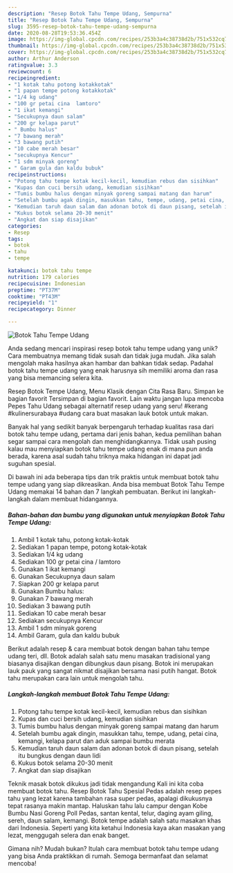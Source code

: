 ```yaml
---
description: "Resep Botok Tahu Tempe Udang, Sempurna"
title: "Resep Botok Tahu Tempe Udang, Sempurna"
slug: 3595-resep-botok-tahu-tempe-udang-sempurna
date: 2020-08-28T19:53:36.454Z
image: https://img-global.cpcdn.com/recipes/253b3a4c38738d2b/751x532cq70/botok-tahu-tempe-udang-foto-resep-utama.jpg
thumbnail: https://img-global.cpcdn.com/recipes/253b3a4c38738d2b/751x532cq70/botok-tahu-tempe-udang-foto-resep-utama.jpg
cover: https://img-global.cpcdn.com/recipes/253b3a4c38738d2b/751x532cq70/botok-tahu-tempe-udang-foto-resep-utama.jpg
author: Arthur Anderson
ratingvalue: 3.3
reviewcount: 6
recipeingredient:
- "1 kotak tahu potong kotakkotak"
- "1 papan tempe potong kotakkotak"
- "1/4 kg udang"
- "100 gr petai cina  lamtoro"
- "1 ikat kemangi"
- "Secukupnya daun salam"
- "200 gr kelapa parut"
- " Bumbu halus"
- "7 bawang merah"
- "3 bawang putih"
- "10 cabe merah besar"
- "secukupnya Kencur"
- "1 sdm minyak goreng"
- " Garam gula dan kaldu bubuk"
recipeinstructions:
- "Potong tahu tempe kotak kecil-kecil, kemudian rebus dan sisihkan"
- "Kupas dan cuci bersih udang, kemudian sisihkan"
- "Tumis bumbu halus dengan minyak goreng sampai matang dan harum"
- "Setelah bumbu agak dingin, masukkan tahu, tempe, udang, petai cina, kemangi, kelapa parut dan aduk sampai bumbu merata"
- "Kemudian taruh daun salam dan adonan botok di daun pisang, setelah itu bungkus dengan daun lidi"
- "Kukus botok selama 20-30 menit"
- "Angkat dan siap disajikan"
categories:
- Resep
tags:
- botok
- tahu
- tempe

katakunci: botok tahu tempe 
nutrition: 179 calories
recipecuisine: Indonesian
preptime: "PT37M"
cooktime: "PT43M"
recipeyield: "1"
recipecategory: Dinner

---
```



![Botok Tahu Tempe Udang](https://img-global.cpcdn.com/recipes/253b3a4c38738d2b/751x532cq70/botok-tahu-tempe-udang-foto-resep-utama.jpg)

Anda sedang mencari inspirasi resep botok tahu tempe udang yang unik? Cara membuatnya memang tidak susah dan tidak juga mudah. Jika salah mengolah maka hasilnya akan hambar dan bahkan tidak sedap. Padahal botok tahu tempe udang yang enak harusnya sih memiliki aroma dan rasa yang bisa memancing selera kita.

Resep Botok Tempe Udang, Menu Klasik dengan Cita Rasa Baru. Simpan ke bagian favorit Tersimpan di bagian favorit. Lain waktu jangan lupa mencoba Pepes Tahu Udang sebagai alternatif resep udang yang seru! #kerang #kulinersurabaya #udang cara buat masakan lauk botok untuk makan.

Banyak hal yang sedikit banyak berpengaruh terhadap kualitas rasa dari botok tahu tempe udang, pertama dari jenis bahan, kedua pemilihan bahan segar sampai cara mengolah dan menghidangkannya. Tidak usah pusing kalau mau menyiapkan botok tahu tempe udang enak di mana pun anda berada, karena asal sudah tahu triknya maka hidangan ini dapat jadi suguhan spesial.


Di bawah ini ada beberapa tips dan trik praktis untuk membuat botok tahu tempe udang yang siap dikreasikan. Anda bisa membuat Botok Tahu Tempe Udang memakai 14 bahan dan 7 langkah pembuatan. Berikut ini langkah-langkah dalam membuat hidangannya.

<!--inarticleads1-->

##### Bahan-bahan dan bumbu yang digunakan untuk menyiapkan Botok Tahu Tempe Udang:

1. Ambil 1 kotak tahu, potong kotak-kotak
1. Sediakan 1 papan tempe, potong kotak-kotak
1. Sediakan 1/4 kg udang
1. Sediakan 100 gr petai cina / lamtoro
1. Gunakan 1 ikat kemangi
1. Gunakan Secukupnya daun salam
1. Siapkan 200 gr kelapa parut
1. Gunakan  Bumbu halus:
1. Gunakan 7 bawang merah
1. Sediakan 3 bawang putih
1. Sediakan 10 cabe merah besar
1. Sediakan secukupnya Kencur
1. Ambil 1 sdm minyak goreng
1. Ambil  Garam, gula dan kaldu bubuk


Berikut adalah resep &amp; cara membuat botok dengan bahan tahu tempe udang teri, dll. Botok adalah salah satu menu masakan tradisional yang biasanya disajikan dengan dibungkus daun pisang. Botok ini merupakan lauk pauk yang sangat nikmat disajikan bersama nasi putih hangat. Botok tahu merupakan cara lain untuk mengolah tahu. 

<!--inarticleads2-->

##### Langkah-langkah membuat Botok Tahu Tempe Udang:

1. Potong tahu tempe kotak kecil-kecil, kemudian rebus dan sisihkan
1. Kupas dan cuci bersih udang, kemudian sisihkan
1. Tumis bumbu halus dengan minyak goreng sampai matang dan harum
1. Setelah bumbu agak dingin, masukkan tahu, tempe, udang, petai cina, kemangi, kelapa parut dan aduk sampai bumbu merata
1. Kemudian taruh daun salam dan adonan botok di daun pisang, setelah itu bungkus dengan daun lidi
1. Kukus botok selama 20-30 menit
1. Angkat dan siap disajikan


Teknik masak botok dikukus jadi tidak mengandung Kali ini kita coba membuat botok tahu. Resep Botok Tahu Spesial Pedas adalah resep pepes tahu yang lezat karena tambahan rasa super pedas, apalagi dikukusnya tepat rasanya makin mantap. Haluskan tahu lalu campur dengan Kobe Bumbu Nasi Goreng Poll Pedas, santan kental, telur, daging ayam giling, sereh, daun salam, kemangi. Botok tempe adalah salah satu masakan khas dari Indonesia. Seperti yang kita ketahui Indonesia kaya akan masakan yang lezat, menggugah selera dan enak banget. 

Gimana nih? Mudah bukan? Itulah cara membuat botok tahu tempe udang yang bisa Anda praktikkan di rumah. Semoga bermanfaat dan selamat mencoba!
